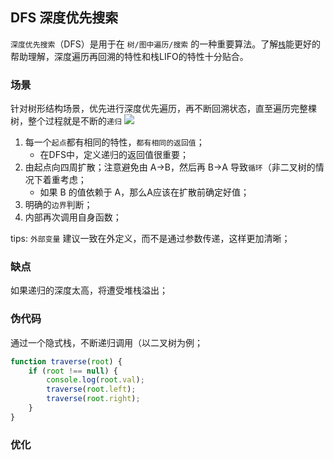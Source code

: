 ## DFS 深度优先搜索

`深度优先搜索`（DFS）是用于在 `树/图中遍历/搜索` 的一种重要算法。了解[`栈`](./../dataStructure/stack.md)能更好的帮助理解，深度遍历再回溯的特性和栈LIFO的特性十分贴合。

### 场景

针对树形结构场景，优先进行深度优先遍历，再不断回溯状态，直至遍历完整棵树，整个过程就是不断的`递归`
![](https://tva1.sinaimg.cn/large/007S8ZIlgy1ghzn9zywbtj31kl0u0dki.jpg)

1. 每一个`起点`都有相同的特性，`都有相同的返回值`；
   - 在DFS中，定义递归的返回值很重要；
2. 由起点向四周扩散；注意避免由 A->B，然后再 B->A 导致`循环`（非二叉树的情况下着重考虑；
    - 如果 B 的值依赖于 A，那么A应该在扩散前确定好值；
3. 明确的`边界`判断；
4. 内部再次调用自身函数；

tips: `外部变量` 建议一致在外定义，而不是通过参数传递，这样更加清晰；

### 缺点
如果递归的深度太高，将遭受堆栈溢出；

### 伪代码
通过一个隐式栈，不断递归调用（以二叉树为例；
```js
function traverse(root) {
    if (root !== null) {
        console.log(root.val);
        traverse(root.left);
        traverse(root.right);
    }
}
```

### 优化
